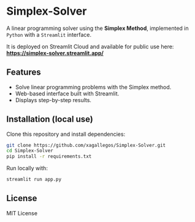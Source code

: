 # Simplex-Solver 

A linear programming solver using the **Simplex Method**, implemented in ```Python``` with a ```Streamlit``` interface.  


It is deployed on Streamlit Cloud and available for public use here:
**<a href="https://simplex-solver.streamlit.app/" target="_blank">https://simplex-solver.streamlit.app/</a>**



## Features
- Solve linear programming problems with the Simplex method.  
- Web-based interface built with Streamlit.  
- Displays step-by-step results.  


## Installation (local use)

Clone this repository and install dependencies:

```bash
git clone https://github.com/xagallegos/Simplex-Solver.git
cd Simplex-Solver
pip install -r requirements.txt
```

Run locally with:

```bash
streamlit run app.py
```

## License
MIT License
